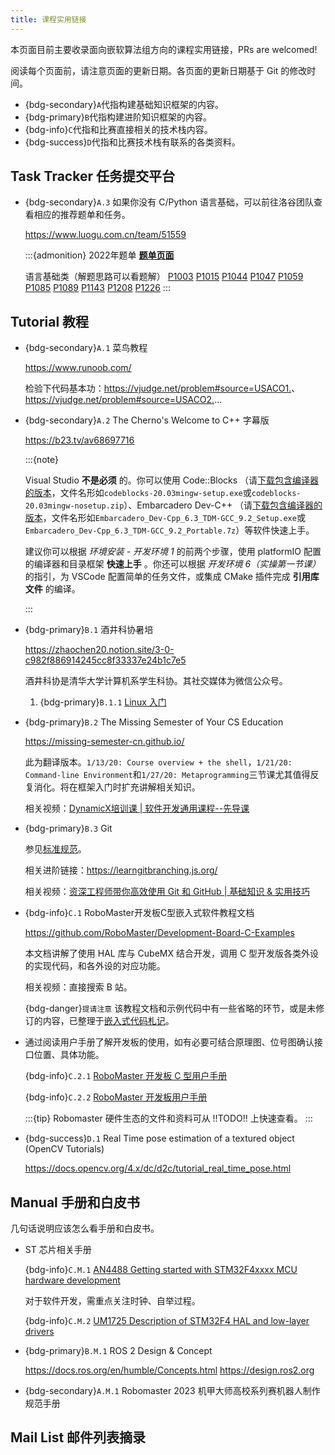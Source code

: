 ```yaml
---
title: 课程实用链接
---
```


本页面目前主要收录面向嵌软算法组方向的课程实用链接，PRs are welcomed! 

阅读每个页面前，请注意页面的更新日期。各页面的更新日期基于 Git 的修改时间。

* {bdg-secondary}`A`代指构建基础知识框架的内容。
* {bdg-primary}`B`代指构建进阶知识框架的内容。
* {bdg-info}`C`代指和比赛直接相关的技术栈内容。
* {bdg-success}`D`代指和比赛技术栈有联系的各类资料。

## Task Tracker 任务提交平台

* {bdg-secondary}`A.3` 如果你没有 C/Python 语言基础，可以前往洛谷团队查看相应的推荐题单和任务。

  <https://www.luogu.com.cn/team/51559>

  :::{admonition} 2022年题单
  **[题单页面](https://www.luogu.com.cn/training/251065#problems)**

  语言基础类（解题思路可以看题解）
  [P1003](https://www.luogu.com.cn/problem/P1003)
  [P1015](https://www.luogu.com.cn/problem/P1015)
  [P1044](https://www.luogu.com.cn/problem/P1044)
  [P1047](https://www.luogu.com.cn/problem/P1047)
  [P1059](https://www.luogu.com.cn/problem/P1059)
  [P1085](https://www.luogu.com.cn/problem/P1085)
  [P1089](https://www.luogu.com.cn/problem/P1089)
  [P1143](https://www.luogu.com.cn/problem/P1143)
  [P1208](https://www.luogu.com.cn/problem/P1208)
  [P1226](https://www.luogu.com.cn/problem/P1226)
  :::

## Tutorial 教程

<!--几句话说明应该怎么看教程。只要找到了诀窍-->

* {bdg-secondary}`A.1` 菜鸟教程

  <https://www.runoob.com/>

  检验下代码基本功：<https://vjudge.net/problem#source=USACO1.>、<https://vjudge.net/problem#source=USACO2.>...

* {bdg-secondary}`A.2` The Cherno's Welcome to C++ 字幕版

  <https://b23.tv/av68697716>

  :::{note}
  
  Visual Studio **不是必须** 的。你可以使用 Code::Blocks （请[下载包含编译器的版本](https://www.codeblocks.org/downloads/binaries/)，文件名形如`codeblocks-20.03mingw-setup.exe`或`codeblocks-20.03mingw-nosetup.zip`）、Embarcadero Dev-C++ （请[下载包含编译器的版本](https://github.com/Embarcadero/Dev-Cpp/releases)，文件名形如`Embarcadero_Dev-Cpp_6.3_TDM-GCC_9.2_Setup.exe`或`Embarcadero_Dev-Cpp_6.3_TDM-GCC_9.2_Portable.7z`）等软件快速上手。

  建议你可以根据 _环境安装 - 开发环境 1_ 的前两个步骤，使用 platformIO 配置的编译器和目录框架 **快速上手** 。你还可以根据 _开发环境 6（实操第一节课）_ 的指引，为 VSCode 配置简单的任务文件，或集成 CMake 插件完成 **引用库文件** 的编译。
  
  :::

* {bdg-primary}`B.1` 酒井科协暑培

  <https://zhaochen20.notion.site/3-0-c982f886914245cc8f33337e24b1c7e5>

  酒井科协是清华大学计算机系学生科协。其社交媒体为微信公众号。

  1. {bdg-primary}`B.1.1` [Linux 入门](https://docs.net9.org/basic/linux/)

* {bdg-primary}`B.2` The Missing Semester of Your CS Education

  <https://missing-semester-cn.github.io/>

  此为翻译版本。`1/13/20: Course overview + the shell`，`1/21/20: Command-line Environment`和`1/27/20: Metaprogramming`三节课尤其值得反复消化。将在框架入门时扩充讲解相关知识。

  相关视频：[DynamicX培训课 | 软件开发通用课程--先导课](https://b23.tv/BV1oQ4y1i7zA)

* {bdg-primary}`B.3` Git

  参见[标准规范](/groups/ce/标准规范)。

  相关进阶链接：<https://learngitbranching.js.org/>

  相关视频：[资深工程师带你高效使用 Git 和 GitHub | 基础知识 & 实用技巧](https://b23.tv/av818393839)

* {bdg-info}`C.1` RoboMaster开发板C型嵌入式软件教程文档
  
  <https://github.com/RoboMaster/Development-Board-C-Examples>

  本文档讲解了使用 HAL 库与 CubeMX 结合开发，调用 C 型开发版各类外设的实现代码，和各外设的对应功能。

  相关视频：直接搜索 B 站。

  {bdg-danger}`提请注意` 该教程文档和示例代码中有一些省略的环节，或是未修订的内容，已整理于[嵌入式代码札记](/groups/ce/嵌入式代码札记)。

* 通过阅读用户手册了解开发板的使用，如有必要可结合原理图、位号图确认接口位置、具体功能。

  {bdg-info}`C.2.1` [RoboMaster 开发板 C 型用户手册](https://rm-static.djicdn.com/tem/35228/RoboMaster%20%20%E5%BC%80%E5%8F%91%E6%9D%BF%20C%20%E5%9E%8B%E7%94%A8%E6%88%B7%E6%89%8B%E5%86%8C.pdf)

  {bdg-info}`C.2.2` [RoboMaster 开发板用户手册](https://rm-static.djicdn.com/tem/RoboMaster%E5%BC%80%E5%8F%91%E7%89%88%E7%94%A8%E6%88%B7%E6%89%8B%E5%86%8C.pdf)

  :::{tip} Robomaster 硬件生态的文件和资料可从 !!TODO!! 上快速查看。
  :::

* {bdg-success}`D.1` Real Time pose estimation of a textured object (OpenCV Tutorials)

  <https://docs.opencv.org/4.x/dc/d2c/tutorial_real_time_pose.html>

## Manual 手册和白皮书

几句话说明应该怎么看手册和白皮书。

* ST 芯片相关手册

  {bdg-info}`C.M.1` [AN4488 Getting started with STM32F4xxxx MCU hardware development](https://www.st.com/resource/zh/application_note/an4488-getting-started-with-stm32f4xxxx-mcu-hardware-development-stmicroelectronics.pdf)

  对于软件开发，需重点关注时钟、自举过程。

  {bdg-info}`C.M.2` [UM1725 Description of STM32F4 HAL and low-layer drivers](https://www.st.com/resource/en/user_manual/um1725-description-of-stm32f4-hal-and-lowlayer-drivers-stmicroelectronics.pdf)

* {bdg-primary}`B.M.1` ROS 2 Design & Concept

  <https://docs.ros.org/en/humble/Concepts.html> <https://design.ros2.org>

* {bdg-secondary}`A.M.1` Robomaster 2023 机甲大师高校系列赛机器人制作规范手册

## Mail List 邮件列表摘录

